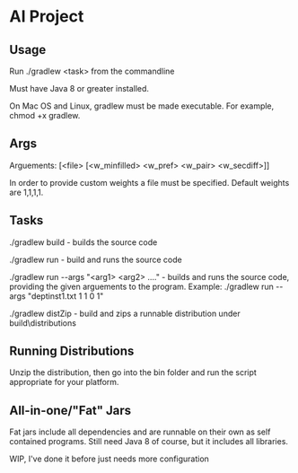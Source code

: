 # AI Project
## Usage
Run ./gradlew \<task> from the commandline 

Must have Java 8 or greater installed.

On Mac OS and Linux,  gradlew must be made executable. For example, chmod +x gradlew.

## Args

Arguements: [\<file\> [\<w_minfilled\> \<w_pref\> \<w_pair\> \<w_secdiff\>]] 

In order to provide custom weights a file must be specified. Default weights are 1,1,1,1.

## Tasks
./gradlew build - builds the source code

./gradlew run - build and runs the source code

./gradlew run --args "\<arg1\> \<arg2\> ...." - builds and runs the source code, providing the given arguements to the program. Example: ./gradlew run --args "deptinst1.txt 1 1 0 1"

./gradlew distZip - build and zips a runnable distribution under build\distributions

## Running Distributions
Unzip the distribution, then go into the bin folder and run the script appropriate for your platform.

## All-in-one/"Fat" Jars
Fat jars include all dependencies and are runnable on their own as self contained programs. Still need Java 8 of course, but it includes all libraries.

WIP, I've done it before just needs more configuration
